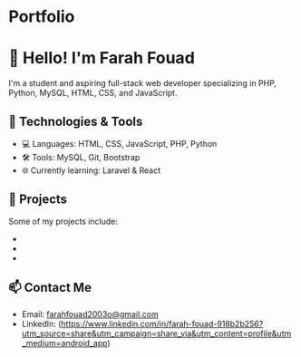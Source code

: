 # Portfolio

# 👋 Hello! I'm Farah Fouad

I'm a student and aspiring full-stack web developer specializing in PHP, Python, MySQL, HTML, CSS, and JavaScript.

## 🔧 Technologies & Tools
- 💻 Languages: HTML, CSS, JavaScript, PHP, Python
- 🛠️ Tools: MySQL, Git, Bootstrap
- 🌐 Currently learning: Laravel & React

## 💼 Projects
Some of my projects include:

- 
- 
- 

## 📫 Contact Me
- Email: farahfouad2003o@gmail.com
- LinkedIn: (https://www.linkedin.com/in/farah-fouad-918b2b256?utm_source=share&utm_campaign=share_via&utm_content=profile&utm_medium=android_app)
